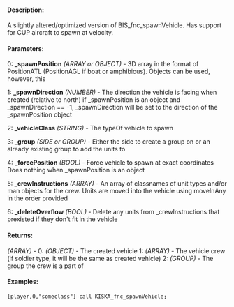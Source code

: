 #### Description:
A slightly altered/optimized version of BIS_fnc_spawnVehicle. Has support for CUP aircraft to spawn at velocity.

#### Parameters:
0: **_spawnPosition** *(ARRAY or OBJECT)* - 3D array in the format of PositionATL(PositionAGL if boat or amphibious). Objects can be used, however, this

1: **_spawnDirection** *(NUMBER)* - The direction the vehicle is facing when created (relative to north)if _spawnPosition is an object and _spawnDirection == -1, _spawnDirection will be set to thedirection of the _spawnPosition object

2: **_vehicleClass** *(STRING)* - The typeOf vehicle to spawn

3: **_group** *(SIDE or GROUP)* - Either the side to create a group on or analready existing group to add the units to

4: **_forcePosition** *(BOOL)* - Force vehicle to spawn at exact coordinatesDoes nothing when _spawnPosition is an object

5: **_crewInstructions** *(ARRAY)* - An array of classnames of unit types and/or man objectsfor the crew. Units are moved into the vehicle using moveInAny in the order provided

6: **_deleteOverflow** *(BOOL)* - Delete any units from _crewInstructions that prexisted if they don't fit in the vehicle

#### Returns:
*(ARRAY)* -
0: *(OBJECT)* - The created vehicle
1: *(ARRAY)* - The vehicle crew (if soldier type, it will be the same as created vehicle)
2: *(GROUP)* -  The group the crew is a part of

#### Examples:
```sqf
[player,0,"someclass"] call KISKA_fnc_spawnVehicle;
```

